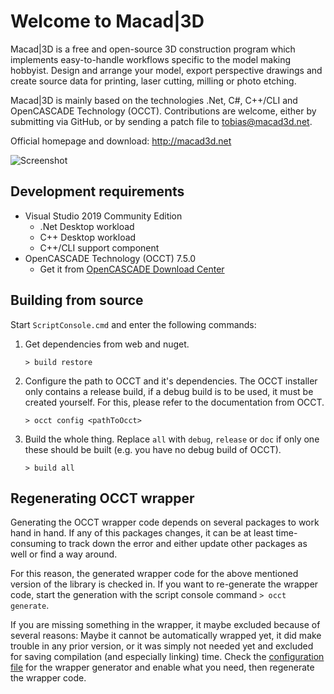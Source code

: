 # Welcome to Macad\|3D

Macad\|3D is a free and open-source 3D construction program which implements easy-to-handle workflows specific to the model making hobbyist. Design and arrange your model, export perspective drawings and create source data for printing, laser cutting, milling or photo etching.

Macad\|3D is mainly based on the technologies .Net, C#, C++/CLI and OpenCASCADE Technology (OCCT). Contributions are welcome, either by submitting via GitHub, or by sending a patch file to tobias@macad3d.net.

Official homepage and download: http://macad3d.net

![Screenshot](https://macad3d.net/img/screenshot1.png)

## Development requirements

- Visual Studio 2019 Community Edition 
  - .Net Desktop workload
  - C++ Desktop workload
  - C++/CLI support component 
- OpenCASCADE Technology (OCCT) 7.5.0
  - Get it from [OpenCASCADE Download Center](https://old.opencascade.com/content/download-center)

## Building from source

Start ```ScriptConsole.cmd``` and enter the following commands:
   
1. Get dependencies from web and nuget.

    ```> build restore```
   
2. Configure the path to OCCT and it's dependencies. The OCCT installer only contains a release build, if a debug build is to be used, it must be created yourself. For this, please refer to the documentation from OCCT.

    ```> occt config <pathToOcct>```

3. Build the whole thing. Replace `all` with `debug`, `release` or `doc` if only one these should be built (e.g. you have no debug build of OCCT).

    ```> build all```
    
## Regenerating OCCT wrapper

Generating the OCCT wrapper code depends on several packages to work hand in hand. If any of this packages changes, it can be at least time-consuming to track down the error and either update other packages as well or find a way around.

For this reason, the generated wrapper code for the above mentioned version of the library is checked in. If you want to re-generate the wrapper code, start the generation with the script console command ```> occt generate```.

If you are missing something in the wrapper, it maybe excluded because of several reasons: Maybe it cannot be automatically wrapped yet, it did make trouble in any prior version, or it was simply not needed yet and excluded for saving compilation (and especially linking) time. Check the [configuration file](Source/WrapperGenerator/Configuration.cs) for the wrapper generator and enable what you need, then regenerate the wrapper code.
